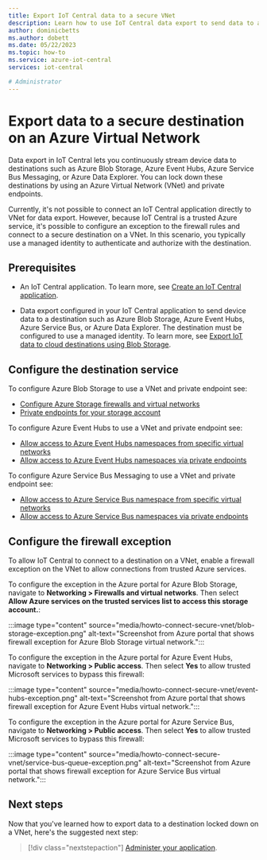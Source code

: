 ```yaml
---
title: Export IoT Central data to a secure VNet
description: Learn how to use IoT Central data export to send data to a destination in a secure VNet. Data export destinations include Blob Storage and Azure Event Hubs.
author: dominicbetts
ms.author: dobett
ms.date: 05/22/2023
ms.topic: how-to
ms.service: azure-iot-central
services: iot-central

# Administrator
---
```


# Export data to a secure destination on an Azure Virtual Network

Data export in IoT Central lets you continuously stream device data to destinations such as Azure Blob Storage, Azure Event Hubs, Azure Service Bus Messaging, or Azure Data Explorer. You can lock down these destinations by using an Azure Virtual Network (VNet) and private endpoints.

Currently, it's not possible to connect an IoT Central application directly to VNet for data export. However, because IoT Central is a trusted Azure service, it's possible to configure an exception to the firewall rules and connect to a secure destination on a VNet. In this scenario, you typically use a managed identity to authenticate and authorize with the destination.

## Prerequisites

- An IoT Central application. To learn more, see [Create an IoT Central application](howto-create-iot-central-application.md).

- Data export configured in your IoT Central application to send device data to a destination such as Azure Blob Storage, Azure Event Hubs, Azure Service Bus, or Azure Data Explorer. The destination must be configured to use a managed identity. To learn more, see  [Export IoT data to cloud destinations using Blob Storage](howto-export-to-blob-storage.md).

## Configure the destination service

To configure Azure Blob Storage to use a VNet and private endpoint see:

- [Configure Azure Storage firewalls and virtual networks](../../storage/common/storage-network-security.md?toc=%2Fazure%2Fstorage%2Fblobs%2Ftoc.json)
- [Private endpoints for your storage account](../../storage/common/storage-private-endpoints.md)

To configure Azure Event Hubs to use a VNet and private endpoint see:

- [Allow access to Azure Event Hubs namespaces from specific virtual networks](../../event-hubs/event-hubs-service-endpoints.md)
- [Allow access to Azure Event Hubs namespaces via private endpoints](../../event-hubs/private-link-service.md)

To configure Azure Service Bus Messaging to use a VNet and private endpoint see:

- [Allow access to Azure Service Bus namespace from specific virtual networks](../../service-bus-messaging/service-bus-service-endpoints.md)
- [Allow access to Azure Service Bus namespaces via private endpoints](../../service-bus-messaging/private-link-service.md)

## Configure the firewall exception

To allow IoT Central to connect to a destination on a VNet, enable a firewall exception on the VNet to allow connections from trusted Azure services.

To configure the exception in the Azure portal for Azure Blob Storage, navigate to **Networking > Firewalls and virtual networks**. Then select **Allow Azure services on the trusted services list to access this storage account.**:

:::image type="content" source="media/howto-connect-secure-vnet/blob-storage-exception.png" alt-text="Screenshot from Azure portal that shows firewall exception for Azure Blob Storage virtual network.":::

To configure the exception in the Azure portal for Azure Event Hubs, navigate to **Networking > Public access**. Then select **Yes** to allow trusted Microsoft services to bypass this firewall:

:::image type="content" source="media/howto-connect-secure-vnet/event-hubs-exception.png" alt-text="Screenshot from Azure portal that shows firewall exception for Azure Event Hubs virtual network.":::

To configure the exception in the Azure portal for Azure Service Bus, navigate to **Networking > Public access**. Then select **Yes** to allow trusted Microsoft services to bypass this firewall:

:::image type="content" source="media/howto-connect-secure-vnet/service-bus-queue-exception.png" alt-text="Screenshot from Azure portal that shows firewall exception for Azure Service Bus virtual network.":::

## Next steps

Now that you've learned how to export data to a destination locked down on a VNet, here's the suggested next step:

> [!div class="nextstepaction"]
> [Administer your application](howto-administer.md).
